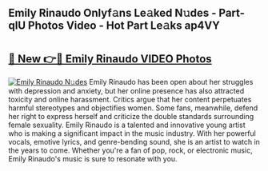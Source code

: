 ## Emily Rinaudo Onlyf𝚊ns Le𝚊ked N𝚞des - Part-qlU Photos Video - Hot Part Le𝚊ks ap4VY

# <h2><a href="http://ab62086.deff.icu/?id=Emily+Rinaudo">🔗 New 👉🔴 Emily Rinaudo VIDEO Photos</a></h2>

[![Emily Rinaudo N𝚞des](https://i.imgur.com/rIISA9y.gif)](http://ab62086.deff.icu/?id=Emily+Rinaudo)
Emily Rinaudo has been open about her struggles with depression and anxiety, but her online presence has also attracted toxicity and online harassment. Critics argue that her content perpetuates harmful stereotypes and objectifies women. Some fans, meanwhile, defend her right to express herself and criticize the double standards surrounding female sexuality. Emily Rinaudo is a talented and innovative young artist who is making a significant impact in the music industry. With her powerful vocals, emotive lyrics, and genre-bending sound, she is an artist to watch in the years to come. Whether you're a fan of pop, rock, or electronic music, Emily Rinaudo's music is sure to resonate with you.
